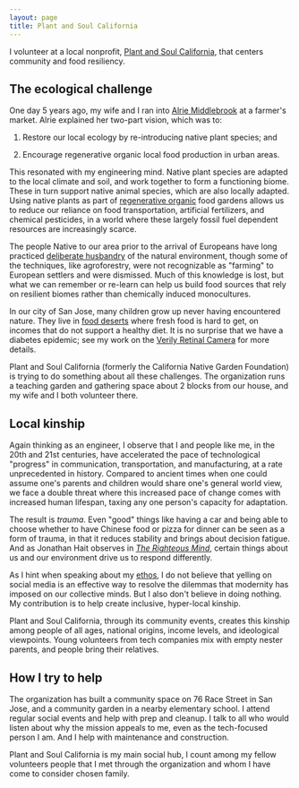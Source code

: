 ```yaml
---
layout: page
title: Plant and Soul California
---
```


I volunteer at a local nonprofit, [Plant and Soul California](https://plantandsoul.org/), that centers community and food resiliency.

## The ecological challenge

One day 5 years ago, my wife and I ran into [Alrie Middlebrook](https://alriemiddlebrookdesign.com/about-alrie/) at a farmer's market. Alrie explained her two-part vision, which was to:

1. Restore our local ecology by re-introducing native plant species; and

1. Encourage regenerative organic local food production in urban areas.

This resonated with my engineering mind. Native plant species are adapted to the local climate and soil, and work together to form a functioning biome. These in turn support native animal species, which are also locally adapted. Using native plants as part of [regenerative organic](https://regenorganic.org/) food gardens allows us to reduce our reliance on food transportation, artificial fertilizers, and chemical pesticides, in a world where these largely fossil fuel dependent resources are increasingly scarce.

The people Native to our area prior to the arrival of Europeans have long practiced [deliberate husbandry](https://nfu.org/news/the-indigenous-origins-of-regenerative-agriculture/) of the natural environment, though some of the techniques, like agroforestry, were not recognizable as "farming" to European settlers and were dismissed. Much of this knowledge is lost, but what we can remember or re-learn can help us build food sources that rely on resilient biomes rather than chemically induced monocultures.

In our city of San Jose, many children grow up never having encountered nature. They live in [food deserts](https://www.ers.usda.gov/amber-waves/2011/december/data-feature-mapping-food-deserts-in-the-u-s) where fresh food is hard to get, on incomes that do not support a healthy diet. It is no surprise that we have a diabetes epidemic; see my work on the [Verily Retinal Camera](../verily_retinal_camera/) for more details.

Plant and Soul California (formerly the California Native Garden Foundation) is trying to do something about all these challenges. The organization runs a teaching garden and gathering space about 2 blocks from our house, and my wife and I both volunteer there.

## Local kinship

Again thinking as an engineer, I observe that I and people like me, in the 20th and 21st centuries, have accelerated the pace of technological "progress" in communication, transportation, and manufacturing, at a rate unprecedented in history. Compared to ancient times when one could assume one's parents and children would share one's general world view, we face a double threat where this increased pace of change comes with increased human lifespan, taxing any one person's capacity for adaptation.

The result is _trauma_. Even "good" things like having a car and being able to choose whether to have Chinese food or pizza for dinner can be seen as a form of trauma, in that it reduces stability and brings about decision fatigue. And as Jonathan Hait observes in [_The Righteous Mind_](https://en.wikipedia.org/wiki/The_Righteous_Mind), certain things about us and our environment drive us to respond differently.

As I hint when speaking about my [ethos](../ethos/), I do not believe that yelling on social media is an effective way to resolve the dilemmas that modernity has imposed on our collective minds. But I also don't believe in doing nothing. My contribution is to help create inclusive, hyper-local kinship.

Plant and Soul California, through its community events, creates this kinship among people of all ages, national origins, income levels, and ideological viewpoints. Young volunteers from tech companies mix with empty nester parents, and people bring their relatives.

## How I try to help

The organization has built a community space on 76 Race Street in San Jose, and a community garden in a nearby elementary school. I attend regular social events and help with prep and cleanup. I talk to all who would listen about why the mission appeals to me, even as the tech-focused person I am. And I help with maintenance and construction.

Plant and Soul California is my main social hub, I count among my fellow volunteers people that I met through the organization and whom I have come to consider chosen family.
